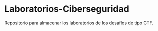 # Laboratorios-Ciberseguridad
Repositorio para almacenar los laboratorios de los desafíos de tipo CTF.
